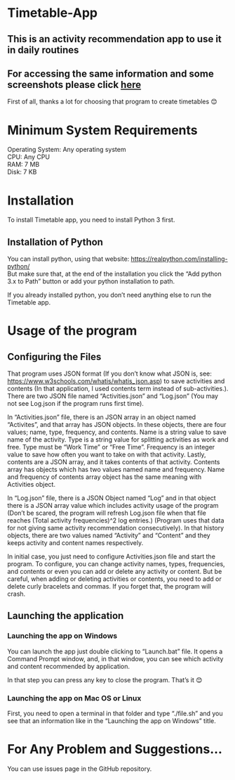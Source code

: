 # Timetable-App

This is an activity recommendation app to use it in daily routines
------------------------------------------------------------------------
For accessing the same information and some screenshots please click [here](https://github.com/batuhankutlu/Timetable-App/files/7138950/How.to.use.pdf)
------------------------------------------------------------------------
First of all, thanks a lot for choosing that program to create timetables 😊

# Minimum System Requirements

Operating System: Any operating system<br>
CPU: Any CPU<br>
RAM: 7 MB<br>
Disk: 7 KB

# Installation
  To install Timetable app, you need to install Python 3 first.

## Installation of Python

  You can install python, using that website: https://realpython.com/installing-python/<br>
  But make sure that, at the end of the installation you click the “Add python 3.x to Path” button or add your python installation to path.<br>

  If you already installed python, you don’t need anything else to run the Timetable app.

# Usage of the program

## Configuring the Files
  
  That program uses JSON format (If you don’t know what JSON is, see: https://www.w3schools.com/whatis/whatis_json.asp) to save activities and contents (In that application, I used contents term instead of sub-activities.). There are two JSON file named “Activities.json” and “Log.json” (You may not see Log.json if the program runs first time).<br>
  
  In “Activities.json” file, there is an JSON array in an object named “Activites”, and that array has JSON objects. In these objects, there are four values; name, type, frequency, and contents. Name is a string value to save name of the activity. Type is a string value for splitting activities as work and free. Type must be “Work Time” or “Free Time”. Frequency is an integer value to save how often you want to take on with that activity. Lastly, contents are a JSON array, and it takes contents of that activity. Contents array has objects which has two values named name and frequency. Name and frequency of contents array object has the same meaning with Activities object.<br>
  
  In “Log.json” file, there is a JSON Object named “Log” and in that object there is a JSON array value which includes activity usage of the program (Don’t be scared, the program will refresh Log.json file when that file reaches (Total activity frequencies)^2 log entries.) (Program uses that data for not giving same activity recommendation consecutively). In that history objects, there are two values named “Activity” and “Content” and they keeps activity and content names respectively.<br>
  
  In initial case, you just need to configure Activities.json file and start the program. To configure, you can change activity names, types, frequencies, and contents or even you can add or delete any activity or content. But be careful, when adding or deleting activities or contents, you need to add or delete curly bracelets and commas. If you forget that, the program will crash.<br>
  
## Launching the application

### Launching the app on Windows

  You can launch the app just double clicking to “Launch.bat” file. It opens a Command Prompt window, and, in that window, you can see which activity and content recommended by application.<br>
  
  In that step you can press any key to close the program. That’s it 😊<br>
 
### Launching the app on Mac OS or Linux

  First, you need to open a terminal in that folder and type “./file.sh” and you see that an information like in the “Launching the app on Windows” title.<br>

# For Any Problem and Suggestions…
  You can use issues page in the GitHub repository.
